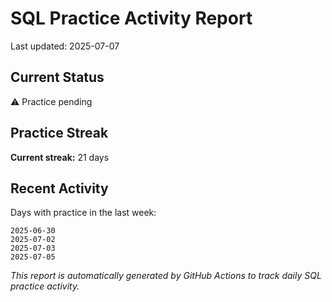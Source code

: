 # SQL Practice Activity Report

Last updated: 2025-07-07

## Current Status

⚠️ Practice pending

## Practice Streak

**Current streak:** 21 days

## Recent Activity

Days with practice in the last week:

```
2025-06-30
2025-07-02
2025-07-03
2025-07-05
```

*This report is automatically generated by GitHub Actions to track daily SQL practice activity.*
